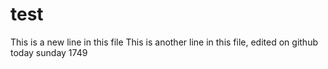 # test
This is a new line in this file
This is another line in this file, edited on github
today sunday 1749
